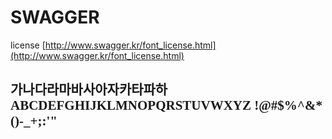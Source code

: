 # SWAGGER

license
[http://www.swagger.kr/font_license.html](http://www.swagger.kr/font_license.html)

<style>
    @font-face { 
        font-family: 'SDSwaggerTTF';
        src: 
            url('./SDSwaggerTTF.woff') format('woff'),
            url('./SDSwaggerTTF.woff2') format('woff2');
        font-weight: normal;
        font-style: normal;
    }
</style>

<h2 style="font-family: SDSwaggerTTF">
가나다라마바사아자카타파하
ABCDEFGHIJKLMNOPQRSTUVWXYZ
!@#$%^&*()-_+;:'"
</h2>